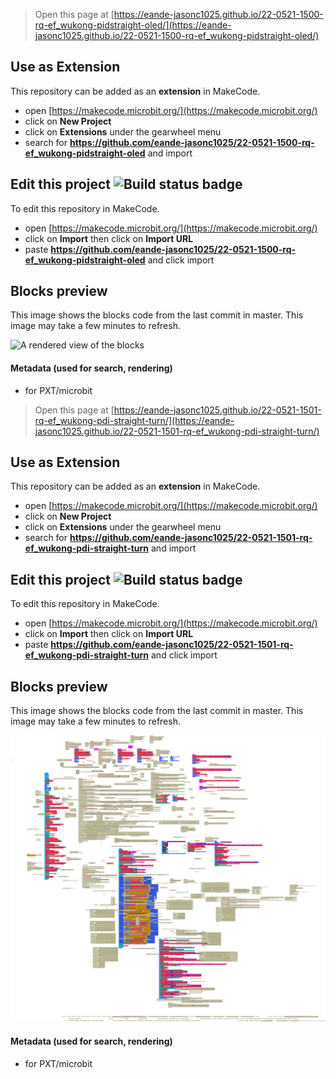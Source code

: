 
> Open this page at [https://eande-jasonc1025.github.io/22-0521-1500-rq-ef_wukong-pidstraight-oled/](https://eande-jasonc1025.github.io/22-0521-1500-rq-ef_wukong-pidstraight-oled/)

## Use as Extension

This repository can be added as an **extension** in MakeCode.

* open [https://makecode.microbit.org/](https://makecode.microbit.org/)
* click on **New Project**
* click on **Extensions** under the gearwheel menu
* search for **https://github.com/eande-jasonc1025/22-0521-1500-rq-ef_wukong-pidstraight-oled** and import

## Edit this project ![Build status badge](https://github.com/eande-jasonc1025/22-0521-1500-rq-ef_wukong-pidstraight-oled/workflows/MakeCode/badge.svg)

To edit this repository in MakeCode.

* open [https://makecode.microbit.org/](https://makecode.microbit.org/)
* click on **Import** then click on **Import URL**
* paste **https://github.com/eande-jasonc1025/22-0521-1500-rq-ef_wukong-pidstraight-oled** and click import

## Blocks preview

This image shows the blocks code from the last commit in master.
This image may take a few minutes to refresh.

![A rendered view of the blocks](https://github.com/eande-jasonc1025/22-0521-1500-rq-ef_wukong-pidstraight-oled/raw/master/.github/makecode/blocks.png)

#### Metadata (used for search, rendering)

* for PXT/microbit
<script src="https://makecode.com/gh-pages-embed.js"></script><script>makeCodeRender("{{ site.makecode.home_url }}", "{{ site.github.owner_name }}/{{ site.github.repository_name }}");</script>



> Open this page at [https://eande-jasonc1025.github.io/22-0521-1501-rq-ef_wukong-pdi-straight-turn/](https://eande-jasonc1025.github.io/22-0521-1501-rq-ef_wukong-pdi-straight-turn/)

## Use as Extension

This repository can be added as an **extension** in MakeCode.

* open [https://makecode.microbit.org/](https://makecode.microbit.org/)
* click on **New Project**
* click on **Extensions** under the gearwheel menu
* search for **https://github.com/eande-jasonc1025/22-0521-1501-rq-ef_wukong-pdi-straight-turn** and import

## Edit this project ![Build status badge](https://github.com/eande-jasonc1025/22-0521-1501-rq-ef_wukong-pdi-straight-turn/workflows/MakeCode/badge.svg)

To edit this repository in MakeCode.

* open [https://makecode.microbit.org/](https://makecode.microbit.org/)
* click on **Import** then click on **Import URL**
* paste **https://github.com/eande-jasonc1025/22-0521-1501-rq-ef_wukong-pdi-straight-turn** and click import

## Blocks preview

This image shows the blocks code from the last commit in master.
This image may take a few minutes to refresh.

![A rendered view of the blocks](https://github.com/eande-jasonc1025/22-0521-1501-rq-ef_wukong-pdi-straight-turn/raw/master/.github/makecode/blocks.png)

#### Metadata (used for search, rendering)

* for PXT/microbit
<script src="https://makecode.com/gh-pages-embed.js"></script><script>makeCodeRender("{{ site.makecode.home_url }}", "{{ site.github.owner_name }}/{{ site.github.repository_name }}");</script>
